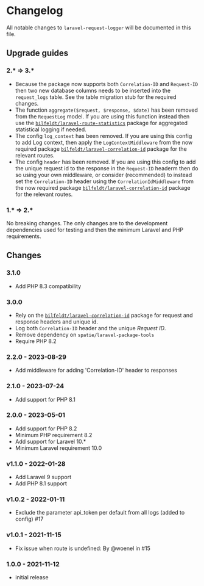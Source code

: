 # Changelog

All notable changes to `laravel-request-logger` will be documented in this file.

## Upgrade guides

### 2.* => 3.*

- Because the package now supports both `Correlation-ID` and `Request-ID` then two new database columns needs to be inserted into the `request_logs` table. See the table migration stub for the required changes.
- The function `aggregate($request, $response, $date)` has been removed from the `RequestLog` model. If you are using this function instead then use the [`bilfeldt/laravel-route-statistics`](https://packagist.org/packages/bilfeldt/laravel-route-statistics) package for aggregated statistical logging if needed.
- The config `log_context` has been removed. If you are using this config to add Log context, then apply the `LogContextMiddleware` from the now required package [`bilfeldt/laravel-correlation-id`](https://packagist.org/packages/bilfeldt/laravel-correlation-id) package for the relevant routes.
- The config `header` has been removed. If you are using this config to add the unique request id to the response in the `Request-ID` headerm then do so using your own middleware, or consider (recommended) to instead set the `Correlation-ID` header using the `CorrelationIdMiddleware` from the now required package [`bilfeldt/laravel-correlation-id`](https://packagist.org/packages/bilfeldt/laravel-correlation-id) package for the relevant routes.

### 1.* => 2.*

No breaking changes. The only changes are to the development dependencies used for testing and then the minimum Laravel and PHP requirements.

## Changes

### 3.1.0

- Add PHP 8.3 compatibility

### 3.0.0

- Rely on the [`bilfeldt/laravel-correlation-id`](https://packagist.org/packages/bilfeldt/laravel-correlation-id) package for request and response headers and unique id.
- Log both `Correlation-ID` header and the unique _Request ID_.
- Remove dependency on `spatie/laravel-package-tools`
- Require PHP 8.2

### 2.2.0 - 2023-08-29

- Add middleware for adding 'Correlation-ID' header to responses

### 2.1.0 - 2023-07-24

- Add support for PHP 8.1

### 2.0.0 - 2023-05-01

- Add support for PHP 8.2
- Minimum PHP requirement 8.2
- Add support for Laravel 10.*
- Minimum Laravel requirement 10.0

### v1.1.0 - 2022-01-28

- Add Laravel 9 support
- Add PHP 8.1 support

### v1.0.2 - 2022-01-11

- Exclude the parameter api_token per default from all logs (added to config) #17

### v1.0.1 - 2021-11-15

- Fix issue when route is undefined: By @woenel in #15

### 1.0.0 - 2021-11-12

- initial release
